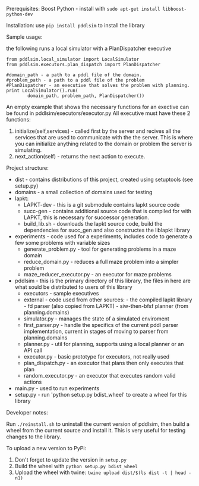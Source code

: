 Prerequisites:
    Boost Python - install with ```sudo apt-get install libboost-python-dev```

Installation:
    use ```pip install pddlsim``` to install the library
 
Sample usage:

the following runs a local simulator with a PlanDispatcher executive
```
from pddlsim.local_simulator import LocalSimulator
from pddlsim.executors.plan_dispatch import PlanDispatcher

#domain_path - a path to a pddl file of the domain.
#problem_path - a path to a pddl file of the problem
#PlanDispatcher - an executive that solves the problem with planning.
print LocalSimulator().run(
        domain_path, problem_path, PlanDispatcher())
```

An empty example that shows the necessary functions for an exective can be found in pddlsim/executors/executor.py
All executive must have these 2 functions:
1. initialize(self,services) - called first by the server and recives all the services that are used to communicate with
 the the server. This is where you can initialize anything related to the domain or problem the server is simulating.
2. next_action(self) - returns the next action to execute.

Project structure:

- dist - contains distributions of this project, created using setuptools (see setup.py)
- domains - a small collection of domains used for testing
- lapkt:
    - LAPKT-dev - this is a git submodule contains lapkt source code
    - succ-gen - contains additional source code that is compiled for with LAPKT, this is necessary for successor generation.
    - build_lib.sh - downloads the lapkt source code, build the dependencies for succ_gen and also constructes the liblapkt library
- experiments - code used for a experiments, includes code to generate a few some problems with variable sizes
    - generate_problem.py - tool for generating problems in a maze domain
    - reduce_domain.py - reduces a full maze problem into a simpler problem
    - maze_reducer_executor.py - an executor for maze problems 
- pddlsim - this is the primary directory of this library, the files in here are what sould be distributed to users of this library
    - executors - sample executives
    - external - code used from other sources:
          - the compiled lapkt library
          - fd parser (also copied from LAPKT)
          - siw-then-bfsf planner (from planning.domains)
    - simulator.py - manages the state of a simulated enviroment
    - first_parser.py - handle the specifics of the current pddl parser implementation, current in stages of moving to parser from planning.domains
    - planner.py - util for planning, supports using a local planner or an API call
    - executor.py - basic prototype for executors, not really used
    - plan_dispatch.py - an executor that plans then only executes that plan
    - random_executor.py - an executor that executes random valid actions
- main.py  - used to run experiments  
- setup.py - run 'python setup.py bdist_wheel' to create a wheel for this library

Developer notes:

Run ```./reinstall.sh``` to uninstall the current version of pddlsim, then build a wheel from the current source and install it. This is very useful for testing changes to the library.

To upload a new version to PyPi:
1. Don't forget to update the version in ```setup.py``` 
2. Build the wheel with ```python setup.py bdist_wheel```
3. Upload the wheel with twine: ```twine upload dist/$(ls dist -t | head -n1)```


